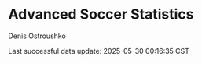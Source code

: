 # Advanced Soccer Statistics
Denis Ostroushko

<!-- gfm -->

Last successful data update: 2025-05-30 00:16:35 CST
